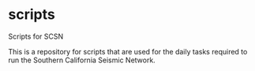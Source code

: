 scripts
=======

Scripts for SCSN

This is a repository for scripts that are used for the daily tasks required to run the Southern California Seismic Network.
